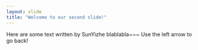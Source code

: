 ```yaml
---
layout: slide
title: "Welcome to our second slide!"
---
```

Here are some text written by SunYizhe
blablabla~~~
Use the left arrow to go back!
